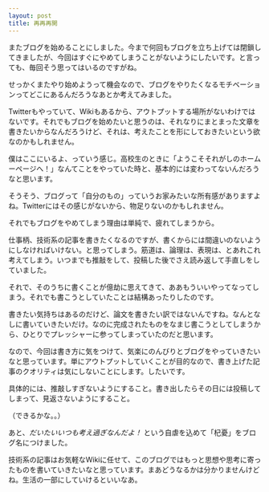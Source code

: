 ```yaml
---
layout: post
title: 再再再開
---
```


またブログを始めることにしました。今まで何回もブログを立ち上げては閉鎖してきましたが、今回はすぐにやめてしまうことがないようにしたいです。と言っても、毎回そう思ってはいるのですがね。

せっかくまたやり始めようって機会なので、ブログをやりたくなるモチベーションってどこにあるんだろうなあとか考えてみました。

Twitterもやっていて、Wikiもあるから、アウトプットする場所がないわけではないです。それでもブログを始めたいと思うのは、それなりにまとまった文章を書きたいからなんだろうけど、それは、考えたことを形にしておきたいという欲なのかもしれません。

僕はここにいるよ、っていう感じ。高校生のときに「ようこそそれがしのホームーページへ！」なんてことをやっていた時と、基本的には変わってないんだろうなと思います。

そうそう、ブログって「自分のもの」っていうお家みたいな所有感がありますよね。Twitterにはその感じがないから、物足りないのかもしれません。

それでもブログをやめてしまう理由は単純で、疲れてしまうから。

仕事柄、技術系の記事を書きたくなるのですが、書くからには間違いのないようにしなければいけない。と思ってしまう。筋道は、論理は、表現は、とあれこれ考えてしまう。いつまでも推敲をして、投稿した後でさえ読み返して手直しをしていました。

それで、そのうちに書くことが億劫に思えてきて、ああもういいやってなってしまう。それでも書こうとしていたことは結構あったりしたのです。

書きたい気持ちはあるのだけど、論文を書きたい訳ではないんですね。なんとなしに書いていきたいだけ。なのに完成されたものをなまじ書こうとしてしまうから、ひとりでプレッシャーに参ってしまっていたのだと思います。

なので、今回は書き方に気をつけて、気楽にのんびりとブログをやっていきたいなと思っています。単にアウトプットしていくことが目的なので、書き上げた記事のクオリティは気にしないことにします。したいです。

具体的には、推敲しすぎないようにすること。書き出したらその日には投稿してしまって、見返さないようにすること。

（できるかな。。）

あと、*だいたいいつも考え過ぎなんだよ！* という自虐を込めて「杞憂」をブログ名につけました。

技術系の記事はお気軽なWikiに任せて、このブログではもっと思想や思考に寄ったものを書いていきたいなと思っています。まあどうなるかは分かりませんけどね。生活の一部にしていけるといいなあ。
